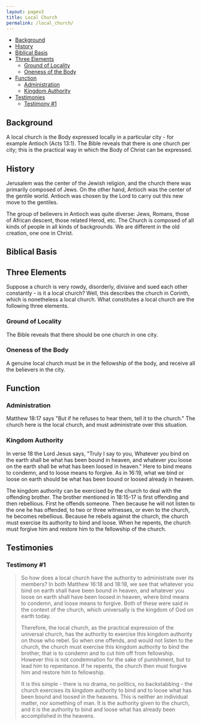 ```yaml
---
layout: pagev2
title: Local Church
permalink: /local_church/
---
```

- [Background](#background)
- [History](#history)
- [Biblical Basis](#biblical-basis)
- [Three Elements](#three-elements)
  - [Ground of Locality](#ground-of-locality)
  - [Oneness of the Body](#oneness-of-the-body)
- [Function](#function)
  - [Administration](#administration)
  - [Kingdom Authority](#kingdom-authority)
- [Testimonies](#testimonies)
  - [Testimony #1](#testimony-1)


## Background

A local church is the Body expressed locally in a particular city - for example Antioch (Acts 13:1). The Bible reveals that there is one church per city; this is the practical way in which the Body of Christ can be expressed.

## History

Jerusalem was the center of the Jewish religion, and the church there was primarily composed of Jews. On the other hand, Antioch was the center of the gentile world. Antioch was chosen by the Lord to carry out this new move to the gentiles. 

The group of believers in Antioch was quite diverse: Jews, Romans, those of African descent, those related Herod, etc. The Church is composed of all kinds of people in all kinds of backgrounds. We are different in the old creation, one one in Christ.

## Biblical Basis


## Three Elements

Suppose a church is very rowdy, disorderly, divisive and sued each other constantly - is it a local church? Well, this describes the church in Corinth, which is nonetheless a local church. What constitutes a local church are the following three elements.

### Ground of Locality

The Bible reveals that there should be one church in one city.

### Oneness of the Body

A genuine local church must be in the fellowship of the body, and receive all the believers in the city.

## Function

### Administration

Matthew 18:17 says "But if he refuses to hear them, tell it to the church." The church here is the local church, and must administrate over this situation.

### Kingdom Authority

In verse 18 the Lord Jesus says, "Truly I say to you, Whatever you bind on the earth shall be what has been bound in heaven, and whatever you loose on the earth shall be what has been loosed in heaven." Here to bind means to condemn, and to loose means to forgive. As in 16:19, what we bind or loose on earth should be what has been bound or loosed already in heaven.

The kingdom authority can be exercised by the church to deal with the offending brother. The brother mentioned in 18:15-17 is first offending and then rebellious. First he offends someone. Then because he will not listen to the one he has offended, to two or three witnesses, or even to the church, he becomes rebellious. Because he rebels against the church, the church must exercise its authority to bind and loose. When he repents, the church must forgive him and restore him to the fellowship of the church. 

## Testimonies

### Testimony #1

> So how does a local church have the authority to administrate over its members? In both Matthew 16:18 and 18:18, we see that whatever you bind on earth shall have been bound in heaven, and whatever you loose on earth shall have been loosed in heaven, where bind means to condemn, and loose means to forgive. Both of these were said in the context of the church, which universally is the kingdom of God on earth today.
>
>Therefore, the local church, as the practical expression of the universal church, has the authority to exercise this kingdom authority on those who rebel. So when one offends, and would not listen to the church, the church must exercise this kingdom authority to bind the brother, that is to condemn and to cut him off from fellowship. However this is not condemnation for the sake of punishment, but to lead him to repentance. If he repents, the church then must forgive him and restore him to fellowship. 
>
> It is this simple - there is no drama, no politics, no backstabbing - the church exercises its kingdom authority to bind and to loose what has been bound and loosed in the heavens. This is neither an individual matter, nor something of man. It is the authority given to the church, and it is the authority to bind and loose what has already been accomplished in the heavens.